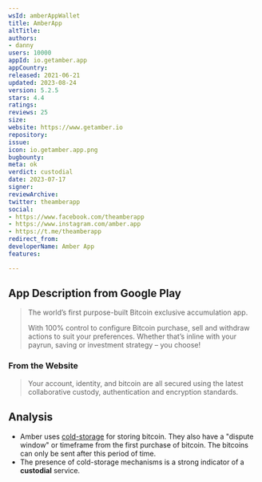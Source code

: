 ```yaml
---
wsId: amberAppWallet
title: AmberApp
altTitle: 
authors:
- danny
users: 10000
appId: io.getamber.app
appCountry: 
released: 2021-06-21
updated: 2023-08-24
version: 5.2.5
stars: 4.4
ratings: 
reviews: 25
size: 
website: https://www.getamber.io
repository: 
issue: 
icon: io.getamber.app.png
bugbounty: 
meta: ok
verdict: custodial
date: 2023-07-17
signer: 
reviewArchive: 
twitter: theamberapp
social:
- https://www.facebook.com/theamberapp
- https://www.instagram.com/amber.app
- https://t.me/theamberapp
redirect_from: 
developerName: Amber App
features: 

---
```


## App Description from Google Play

> The world’s first purpose-built Bitcoin exclusive accumulation app.
>
> With 100% control to configure Bitcoin purchase, sell and withdraw actions to suit your preferences. Whether that’s inline with your payrun, saving or investment strategy – you choose!

### From the Website

> Your account, identity, and bitcoin are all secured using the latest collaborative custody, authentication and encryption standards.

## Analysis

- Amber uses [cold-storage](https://amber.app/faqs/) for storing bitcoin. They also have a "dispute window" or timeframe from the first purchase of bitcoin. The bitcoins can only be sent after this period of time.
- The presence of cold-storage mechanisms is a strong indicator of a **custodial** service.
